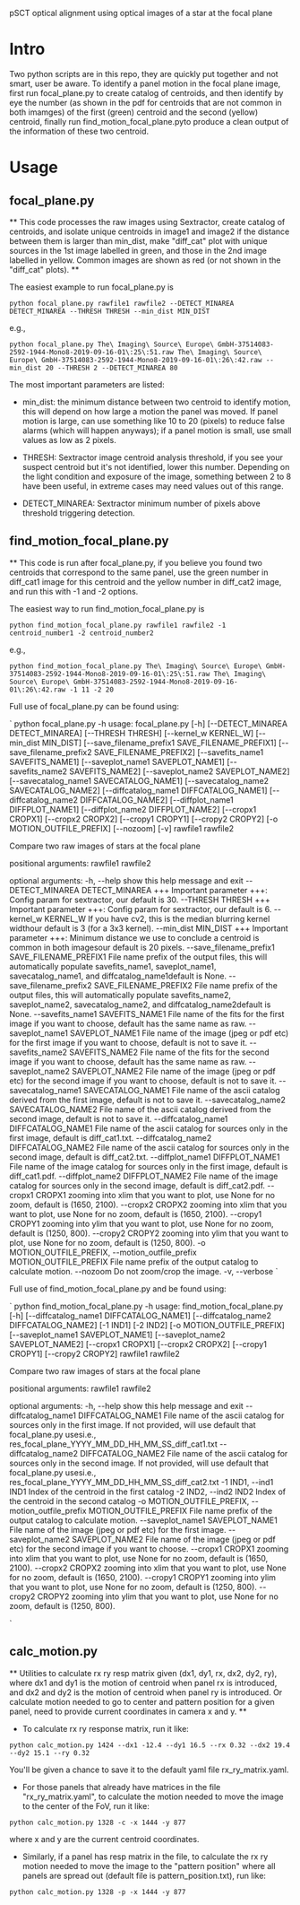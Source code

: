 pSCT optical alignment using optical images of a star at the focal plane

# Intro
Two python scripts are in this repo, they are quickly put together and not smart, user be aware. 
To identify a panel motion in the focal plane image, first run focal_plane.py to create catalog of centroids, and then identify by eye the number (as shown in the pdf for centroids that are not common in both imamges) of the first (green) centroid and the second (yellow) centroid, finally run find_motion_focal_plane.pyto produce a clean output of the information of these two centroid. 

# Usage
## focal_plane.py

** This code processes the raw images using Sextractor, create catalog of centroids, and isolate unique centroids in image1 and image2 if the distance between them is larger than min_dist, make "diff_cat" plot with unique sources in the 1st image labelled in green, and those in the 2nd image labelled in yellow. Common images are shown as red (or not shown in the "diff_cat" plots). ** 

The easiest example to run focal_plane.py is 
```
python focal_plane.py rawfile1 rawfile2 --DETECT_MINAREA DETECT_MINAREA --THRESH THRESH --min_dist MIN_DIST
```
e.g., 
```
python focal_plane.py The\ Imaging\ Source\ Europe\ GmbH-37514083-2592-1944-Mono8-2019-09-16-01\:25\:51.raw The\ Imaging\ Source\ Europe\ GmbH-37514083-2592-1944-Mono8-2019-09-16-01\:26\:42.raw --min_dist 20 --THRESH 2 --DETECT_MINAREA 80
```

The most important parameters are listed: 

- min_dist: the minimum distance between two centroid to identify motion, this will depend on how large a motion the panel was moved. If panel motion is large, can use something like 10 to 20 (pixels) to reduce false alarms (which will happen anyways); if a panel motion is small, use small values as low as 2 pixels. 

- THRESH: Sextractor image centroid analysis threshold, if you see your suspect centroid but it's not identified, lower this number. Depending on the light condition and exposure of the image, something between 2 to 8 have been useful, in extreme cases may need values out of this range. 

- DETECT_MINAREA: Sextractor minimum number of pixels above threshold triggering detection. 

## find_motion_focal_plane.py

** This code is run after focal_plane.py, if you believe you found two centroids that correspond to the same panel, use the green number in diff_cat1 image for this centroid and the yellow number in diff_cat2 image, and run this with -1 and -2 options. 

The easiest way to run find_motion_focal_plane.py is 

```
python find_motion_focal_plane.py rawfile1 rawfile2 -1 centroid_number1 -2 centroid_number2
```

e.g., 
```
python find_motion_focal_plane.py The\ Imaging\ Source\ Europe\ GmbH-37514083-2592-1944-Mono8-2019-09-16-01\:25\:51.raw The\ Imaging\ Source\ Europe\ GmbH-37514083-2592-1944-Mono8-2019-09-16-01\:26\:42.raw -1 11 -2 20
```


Full use of focal_plane.py can be found using: 

`
python focal_plane.py -h
usage: focal_plane.py [-h] [--DETECT_MINAREA DETECT_MINAREA] [--THRESH THRESH]
                      [--kernel_w KERNEL_W] [--min_dist MIN_DIST]
                      [--save_filename_prefix1 SAVE_FILENAME_PREFIX1]
                      [--save_filename_prefix2 SAVE_FILENAME_PREFIX2]
                      [--savefits_name1 SAVEFITS_NAME1]
                      [--saveplot_name1 SAVEPLOT_NAME1]
                      [--savefits_name2 SAVEFITS_NAME2]
                      [--saveplot_name2 SAVEPLOT_NAME2]
                      [--savecatalog_name1 SAVECATALOG_NAME1]
                      [--savecatalog_name2 SAVECATALOG_NAME2]
                      [--diffcatalog_name1 DIFFCATALOG_NAME1]
                      [--diffcatalog_name2 DIFFCATALOG_NAME2]
                      [--diffplot_name1 DIFFPLOT_NAME1]
                      [--diffplot_name2 DIFFPLOT_NAME2] [--cropx1 CROPX1]
                      [--cropx2 CROPX2] [--cropy1 CROPY1] [--cropy2 CROPY2]
                      [-o MOTION_OUTFILE_PREFIX] [--nozoom] [-v]
                      rawfile1 rawfile2

Compare two raw images of stars at the focal plane

positional arguments:
  rawfile1
  rawfile2

optional arguments:
  -h, --help            show this help message and exit
  --DETECT_MINAREA DETECT_MINAREA
                        +++ Important parameter +++: Config param for
                        sextractor, our default is 30.
  --THRESH THRESH       +++ Important parameter +++: Config param for
                        sextractor, our default is 6.
  --kernel_w KERNEL_W   If you have cv2, this is the median blurring kernel
                        widthour default is 3 (for a 3x3 kernel).
  --min_dist MIN_DIST   +++ Important parameter +++: Minimum distance we use
                        to conclude a centroid is common in both imagesour
                        default is 20 pixels.
  --save_filename_prefix1 SAVE_FILENAME_PREFIX1
                        File name prefix of the output files, this will
                        automatically populate savefits_name1, saveplot_name1,
                        savecatalog_name1, and diffcatalog_name1default is
                        None.
  --save_filename_prefix2 SAVE_FILENAME_PREFIX2
                        File name prefix of the output files, this will
                        automatically populate savefits_name2, saveplot_name2,
                        savecatalog_name2, and diffcatalog_name2default is
                        None.
  --savefits_name1 SAVEFITS_NAME1
                        File name of the fits for the first image if you want
                        to choose, default has the same name as raw.
  --saveplot_name1 SAVEPLOT_NAME1
                        File name of the image (jpeg or pdf etc) for the first
                        image if you want to choose, default is not to save
                        it.
  --savefits_name2 SAVEFITS_NAME2
                        File name of the fits for the second image if you want
                        to choose, default has the same name as raw.
  --saveplot_name2 SAVEPLOT_NAME2
                        File name of the image (jpeg or pdf etc) for the
                        second image if you want to choose, default is not to
                        save it.
  --savecatalog_name1 SAVECATALOG_NAME1
                        File name of the ascii catalog derived from the first
                        image, default is not to save it.
  --savecatalog_name2 SAVECATALOG_NAME2
                        File name of the ascii catalog derived from the second
                        image, default is not to save it.
  --diffcatalog_name1 DIFFCATALOG_NAME1
                        File name of the ascii catalog for sources only in the
                        first image, default is diff_cat1.txt.
  --diffcatalog_name2 DIFFCATALOG_NAME2
                        File name of the ascii catalog for sources only in the
                        second image, default is diff_cat2.txt.
  --diffplot_name1 DIFFPLOT_NAME1
                        File name of the image catalog for sources only in the
                        first image, default is diff_cat1.pdf.
  --diffplot_name2 DIFFPLOT_NAME2
                        File name of the image catalog for sources only in the
                        second image, default is diff_cat2.pdf.
  --cropx1 CROPX1       zooming into xlim that you want to plot, use None for
                        no zoom, default is (1650, 2100).
  --cropx2 CROPX2       zooming into xlim that you want to plot, use None for
                        no zoom, default is (1650, 2100).
  --cropy1 CROPY1       zooming into ylim that you want to plot, use None for
                        no zoom, default is (1250, 800).
  --cropy2 CROPY2       zooming into ylim that you want to plot, use None for
                        no zoom, default is (1250, 800).
  -o MOTION_OUTFILE_PREFIX, --motion_outfile_prefix MOTION_OUTFILE_PREFIX
                        File name prefix of the output catalog to calculate
                        motion.
  --nozoom              Do not zoom/crop the image.
  -v, --verbose
`

Full use of find_motion_focal_plane.py and be found using: 

`
python find_motion_focal_plane.py -h
usage: find_motion_focal_plane.py [-h] [--diffcatalog_name1 DIFFCATALOG_NAME1]
                                  [--diffcatalog_name2 DIFFCATALOG_NAME2]
                                  [-1 IND1] [-2 IND2]
                                  [-o MOTION_OUTFILE_PREFIX]
                                  [--saveplot_name1 SAVEPLOT_NAME1]
                                  [--saveplot_name2 SAVEPLOT_NAME2]
                                  [--cropx1 CROPX1] [--cropx2 CROPX2]
                                  [--cropy1 CROPY1] [--cropy2 CROPY2]
                                  rawfile1 rawfile2

Compare two raw images of stars at the focal plane

positional arguments:
  rawfile1
  rawfile2

optional arguments:
  -h, --help            show this help message and exit
  --diffcatalog_name1 DIFFCATALOG_NAME1
                        File name of the ascii catalog for sources only in the
                        first image. If not provided, will use default that
                        focal_plane.py usesi.e.,
                        res_focal_plane_YYYY_MM_DD_HH_MM_SS_diff_cat1.txt
  --diffcatalog_name2 DIFFCATALOG_NAME2
                        File name of the ascii catalog for sources only in the
                        second image. If not provided, will use default that
                        focal_plane.py usesi.e.,
                        res_focal_plane_YYYY_MM_DD_HH_MM_SS_diff_cat2.txt
  -1 IND1, --ind1 IND1  Index of the centroid in the first catalog
  -2 IND2, --ind2 IND2  Index of the centroid in the second catalog
  -o MOTION_OUTFILE_PREFIX, --motion_outfile_prefix MOTION_OUTFILE_PREFIX
                        File name prefix of the output catalog to calculate
                        motion.
  --saveplot_name1 SAVEPLOT_NAME1
                        File name of the image (jpeg or pdf etc) for the first
                        image.
  --saveplot_name2 SAVEPLOT_NAME2
                        File name of the image (jpeg or pdf etc) for the
                        second image if you want to choose.
  --cropx1 CROPX1       zooming into xlim that you want to plot, use None for
                        no zoom, default is (1650, 2100).
  --cropx2 CROPX2       zooming into xlim that you want to plot, use None for
                        no zoom, default is (1650, 2100).
  --cropy1 CROPY1       zooming into ylim that you want to plot, use None for
                        no zoom, default is (1250, 800).
  --cropy2 CROPY2       zooming into ylim that you want to plot, use None for
                        no zoom, default is (1250, 800).

`

## calc_motion.py

** Utilities to calculate rx ry resp matrix given (dx1, dy1, rx, dx2, dy2, ry),
where dx1 and dy1 is the motion of centroid when panel rx is introduced, and
dx2 and dy2 is the motion of centroid when panel ry is introduced. Or
calculate motion needed to go to center and pattern position for a given
panel, need to provide current coordinates in camera x and y. **

- To calculate rx ry response matrix, run it like: 
```
python calc_motion.py 1424 --dx1 -12.4 --dy1 16.5 --rx 0.32 --dx2 19.4 --dy2 15.1 --ry 0.32
```
You'll be given a chance to save it to the default yaml file rx_ry_matrix.yaml. 

- For those panels that already have matrices in the file "rx_ry_matrix.yaml", to calculate the motion needed to move the image to the center of the FoV, run it like: 
```
python calc_motion.py 1328 -c -x 1444 -y 877
```
where x and y are the current centroid coordinates. 

- Similarly, if a panel has resp matrix in the file, to calculate the rx ry motion needed to move the image to the "pattern position" where all panels are spread out (default file is pattern_position.txt), run like: 
```
python calc_motion.py 1328 -p -x 1444 -y 877
```


